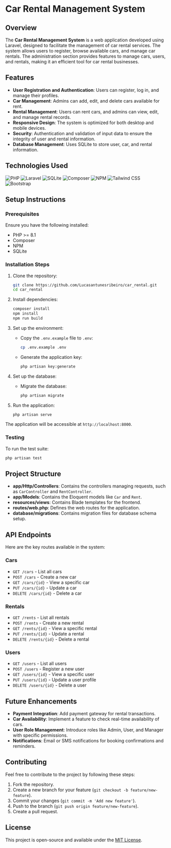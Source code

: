 
# Car Rental Management System

## Overview
The **Car Rental Management System** is a web application developed using Laravel, designed to facilitate the management of car rental services. The system allows users to register, browse available cars, and manage car rentals. The administration section provides features to manage cars, users, and rentals, making it an efficient tool for car rental businesses.

## Features
- **User Registration and Authentication**: Users can register, log in, and manage their profiles.
- **Car Management**: Admins can add, edit, and delete cars available for rent.
- **Rental Management**: Users can rent cars, and admins can view, edit, and manage rental records.
- **Responsive Design**: The system is optimized for both desktop and mobile devices.
- **Security**: Authentication and validation of input data to ensure the integrity of user and rental information.
- **Database Management**: Uses SQLite to store user, car, and rental information.

## Technologies Used

![PHP](https://img.shields.io/badge/PHP-777BB4?style=for-the-badge&logo=php&logoColor=white)
![Laravel](https://img.shields.io/badge/Laravel-FF2D20?style=for-the-badge&logo=laravel&logoColor=white)
![SQLite](https://img.shields.io/badge/SQLite-003B57?style=for-the-badge&logo=sqlite&logoColor=white)
![Composer](https://img.shields.io/badge/Composer-885630?style=for-the-badge&logo=composer&logoColor=white)
![NPM](https://img.shields.io/badge/NPM-CB3837?style=for-the-badge&logo=npm&logoColor=white)
![Tailwind CSS](https://img.shields.io/badge/Tailwind_CSS-06B6D4?style=for-the-badge&logo=tailwind-css&logoColor=white)
![Bootstrap](https://img.shields.io/badge/Bootstrap-563D7C?style=for-the-badge&logo=bootstrap&logoColor=white)

## Setup Instructions

### Prerequisites
Ensure you have the following installed:
- PHP >= 8.1
- Composer
- NPM
- SQLite

### Installation Steps
1. Clone the repository:
   ```bash
   git clone https://github.com/Lucasantunesribeiro/car_rental.git
   cd car_rental
   ```

2. Install dependencies:
   ```bash
   composer install
   npm install
   npm run build
   ```

3. Set up the environment:
   - Copy the `.env.example` file to `.env`:
     ```bash
     cp .env.example .env
     ```
   - Generate the application key:
     ```bash
     php artisan key:generate
     ```

4. Set up the database:
   - Migrate the database:
     ```bash
     php artisan migrate
     ```

5. Run the application:
   ```bash
   php artisan serve
   ```

The application will be accessible at `http://localhost:8000`.

### Testing
To run the test suite:
```bash
php artisan test
```

## Project Structure
- **app/Http/Controllers**: Contains the controllers managing requests, such as `CarController` and `RentController`.
- **app/Models**: Contains the Eloquent models like `Car` and `Rent`.
- **resources/views**: Contains Blade templates for the frontend.
- **routes/web.php**: Defines the web routes for the application.
- **database/migrations**: Contains migration files for database schema setup.

## API Endpoints
Here are the key routes available in the system:

### Cars
- `GET /cars` - List all cars
- `POST /cars` - Create a new car
- `GET /cars/{id}` - View a specific car
- `PUT /cars/{id}` - Update a car
- `DELETE /cars/{id}` - Delete a car

### Rentals
- `GET /rents` - List all rentals
- `POST /rents` - Create a new rental
- `GET /rents/{id}` - View a specific rental
- `PUT /rents/{id}` - Update a rental
- `DELETE /rents/{id}` - Delete a rental

### Users
- `GET /users` - List all users
- `POST /users` - Register a new user
- `GET /users/{id}` - View a specific user
- `PUT /users/{id}` - Update a user profile
- `DELETE /users/{id}` - Delete a user

## Future Enhancements
- **Payment Integration**: Add payment gateway for rental transactions.
- **Car Availability**: Implement a feature to check real-time availability of cars.
- **User Role Management**: Introduce roles like Admin, User, and Manager with specific permissions.
- **Notifications**: Email or SMS notifications for booking confirmations and reminders.

## Contributing
Feel free to contribute to the project by following these steps:
1. Fork the repository.
2. Create a new branch for your feature (`git checkout -b feature/new-feature`).
3. Commit your changes (`git commit -m 'Add new feature'`).
4. Push to the branch (`git push origin feature/new-feature`).
5. Create a pull request.

## License
This project is open-source and available under the [MIT License](LICENSE).

